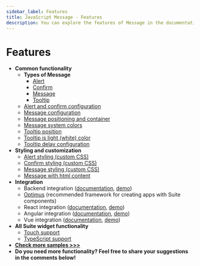 ```yaml
---
sidebar_label: Features
title: JavaScript Message - Features 
description: You can explore the features of Message in the documentation of the DHTMLX JavaScript UI library. Browse developer guides and API reference, try out code examples and live demos, and download a free 30-day evaluation version of DHTMLX Suite 7.
---
```


# Features

- **Common functionality**
  - **Types of Message**
    - [Alert](https://snippet.dhtmlx.com/m4xka888)
    - [Confirm](https://snippet.dhtmlx.com/iss7twe6)
    - [Message](https://snippet.dhtmlx.com/rsxdlicg)
    - [Tooltip](https://snippet.dhtmlx.com/c6jm8if6)
  - [Alert and confirm configuration](https://snippet.dhtmlx.com/dk4a7959)
  - [Message configuration](https://snippet.dhtmlx.com/qfmd877x)
  - [Message positioning and container](https://snippet.dhtmlx.com/3wxrafmo)
  - [Message system colors](https://snippet.dhtmlx.com/tfiqt79l)
  - [Tooltip position](https://snippet.dhtmlx.com/4wrrsr67)
  - [Tooltip is light (white) color](https://snippet.dhtmlx.com/ivec9yxi)
  - [Tooltip delay configuration](https://snippet.dhtmlx.com/zts0avym)
- **Styling and customization**
  - [Alert styling (custom CSS)](https://snippet.dhtmlx.com/g9tba9xi)
  - [Confirm styling (custom CSS)](https://snippet.dhtmlx.com/x0barf98)
  - [Message styling (custom CSS)](https://snippet.dhtmlx.com/7s6p67ht)
  - [Message with html content](https://snippet.dhtmlx.com/1stqqejp)
- **Integration**
  - Backend integration ([documentation](integration/suite_and_backend.md), [demo](https://github.com/DHTMLX/nodejs-suite-demo))
  - [Optimus](optimus_guides.md) (recommended framework for creating apps with Suite components)
  - React integration ([documentation](integration/suite_and_react.md), [demo](https://github.com/DHTMLX/react-widgets))
  - Angular integration ([documentation](integration/suite_and_angular.md), [demo](https://github.com/DHTMLX/angular-suite-demo))
  - Vue integration ([documentation](integration/suite_and_vue.md), [demo](https://github.com/DHTMLX/vue-suite-demo))
- **All Suite widget functionality**
  - [Touch support](https://snippet.dhtmlx.com/q3cu6x1a)
  - [TypeScript support](common_features/using_typescript.md)
- [**Check more samples >>>**](https://snippet.dhtmlx.com/all?text=message)
- **Do you need more functionality? Feel free to share your suggestions in the comments below!**
